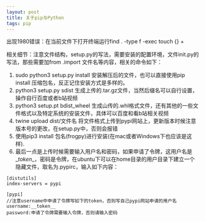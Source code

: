 ```yaml
---
layout: post
title: 关于pip与Python
tags: pip
---
```


出现1980错误：在当前文件下打开终端运行find . -type f -exec touch {} +

相关细节：注意文件结构，setup.py的写法，需要安装的配置环境，文件init.py的写法，那些需要加from .import 文件名等内容，相关的命令如下：

1. sudo python3 setup.py install 安装解压后的文件，也可以直接使用pip install 压缩包名，反正记住安装方式是多样的。
2. python3 setup.py sdist 生成上传的.tar.gz文件，当然后缀名可以自行设置，操作自行百度或者b站视频
3. python3 setup.pt bdist_wheel 生成山传的.whl格式文件，还有其他的一些文件格式以及特定系统的安装文件，具体可以百度和看b站相关视频
4. twine upload dist/文件名 将文件格式上传到pypi网站上，更新版本时候注意版本号的更改，在setup.py中，否则会报错
5. 使用pip3 install 包名(frogpy)进行安装(在mac或者Windows下也应该是这样).
6. 最后一点是上传时候需要输入用户名和密码，如果申请了令牌，这用户名是\__token__，密码是令牌，在ubuntu下可以在home目录的用户目录下建立一个隐藏文件，取名为.pypirc，输入如下内容：

```
[distutils]
index-servers = pypi
 
[pypi]
//注意username中申请了令牌写如下的token，否则写自己pypi网站申请的用户名
username:__token__
password:申请了令牌需要输入令牌，否则请输入密码
```

